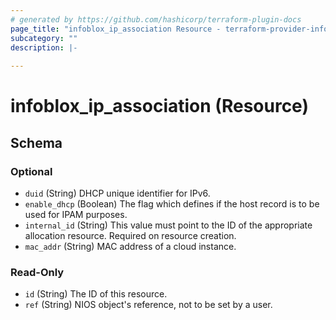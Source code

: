 ```yaml
---
# generated by https://github.com/hashicorp/terraform-plugin-docs
page_title: "infoblox_ip_association Resource - terraform-provider-infoblox"
subcategory: ""
description: |-
  
---
```


# infoblox_ip_association (Resource)





<!-- schema generated by tfplugindocs -->
## Schema

### Optional

- `duid` (String) DHCP unique identifier for IPv6.
- `enable_dhcp` (Boolean) The flag which defines if the host record is to be used for IPAM purposes.
- `internal_id` (String) This value must point to the ID of the appropriate allocation resource. Required on resource creation.
- `mac_addr` (String) MAC address of a cloud instance.

### Read-Only

- `id` (String) The ID of this resource.
- `ref` (String) NIOS object's reference, not to be set by a user.
